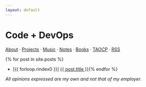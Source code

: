 ```yaml
---
layout: default
---
```


# Code + DevOps

[About](about.html) &middot; [Projects](projects.html) &middot; [Music](music/index.html) · [Notes](notes/index.html)  &middot; [Books](books.html) &middot; [TAOCP](taocp.html) &middot; [RSS](feed.xml)

{% for post in site.posts %}
* [{{ forloop.rindex0 }}] <a href="{{ post.url }}">{{ post.title }}</a>{% endfor %}

*All opinions expressed are my own and not that of my employer.*
